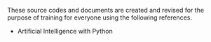 These source codes and documents are created and revised for the purpose of training for everyone using the following references.

- Artificial Intelligence with Python

